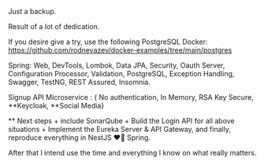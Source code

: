 Just a backup.

Result of a lot of dedication.

If you desire give a try, use the following PostgreSQL Docker: https://github.com/rodneyazev/docker-examples/tree/main/postgres

Spring: Web, DevTools, Lombok, Data JPA, Security, Oauth Server, Configuration Processor, Validation, PostgreSQL, Exception Handling, Swagger, TestNG, REST Assured, Insomnia.

Signup API Microservice : { No authentication, In Memory, RSA Key Secure,  **Keycloak, **Social Media}

** Next steps + include SonarQube + Build the Login API for all above situations + Implement the Eureka Server & API Gateway, and finally, reproduce everything in NestJS ❤️‍🔥 Spring.

After that I intend use the time and everything I know on what really matters.

